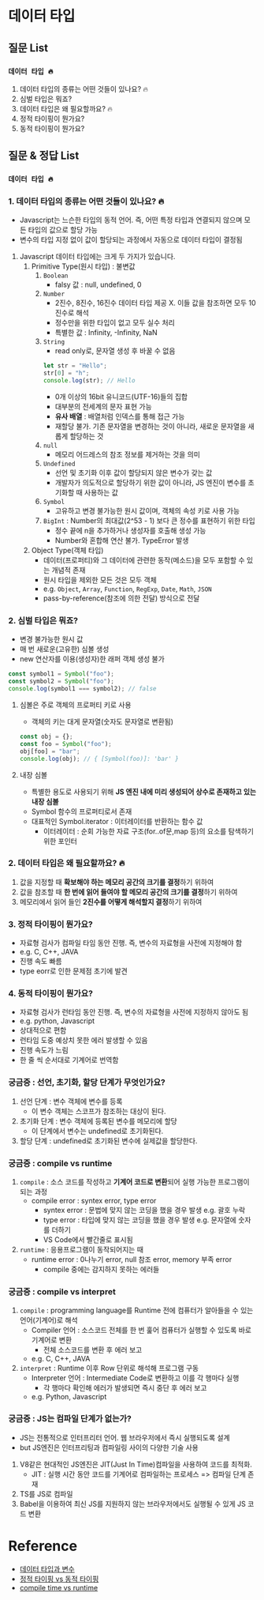 # 데이터 타입

## 질문 List

### `데이터 타입 🔥`

1. 데이터 타입의 종류는 어떤 것들이 있나요? 🔥
2. 심벌 타입은 뭐죠?
3. 데이터 타입은 왜 필요할까요? 🔥
4. 정적 타이핑이 뭔가요?
5. 동적 타이핑이 뭔가요?

## 질문 & 정답 List

### `데이터 타입 🔥`

### 1. 데이터 타입의 종류는 어떤 것들이 있나요? 🔥

- Javascript는 느슨한 타입의 동적 언어. 즉, 어떤 특정 타입과 연결되지 않으며 모든 타입의 값으로 할당 가능
- 변수의 타입 지정 없이 값이 할당되는 과정에서 자동으로 데이터 타입이 결정됨

1. Javascript 데이터 타입에는 크게 두 가지가 있습니다.
   1. Primitive Type(원시 타입) : 불변값
      1. `Boolean`
         - falsy 값 : null, undefined, 0
      2. `Number`
         - 2진수, 8진수, 16진수 데이터 타입 제공 X. 이들 값을 참조하면 모두 10진수로 해석
         - 정수만을 위한 타입이 없고 모두 실수 처리
         - 특별한 값 : Infinity, -Infinity, NaN
      3. `String`
         - read only로, 문자열 생성 후 바꿀 수 없음
         ```js
         let str = "Hello";
         str[0] = "h";
         console.log(str); // Hello
         ```
         - 0개 이상의 16bit 유니코드(UTF-16)들의 집합
         - 대부분의 전세계의 문자 표현 가능
         - **유사 배열** : 배열처럼 인덱스를 통해 접근 가능
         - 재할당 불가. 기존 문자열을 변경하는 것이 아니라, 새로운 문자열을 새롭게 할당하는 것
      4. `null`
         - 메모리 어드레스의 참조 정보를 제거하는 것을 의미
      5. `Undefined`
         - 선언 및 초기화 이후 값이 할당되지 않은 변수가 갖는 값
         - 개발자가 의도적으로 할당하기 위한 값이 아니라, JS 엔진이 변수를 초기화할 때 사용하는 값
      6. `Symbol`
         - 고유하고 변경 불가능한 원시 값이며, 객체의 속성 키로 사용 가능
      7. `BigInt` : Number의 최대값(2^53 - 1) 보다 큰 정수를 표현하기 위한 타입
         - 정수 끝에 n을 추가하거나 생성자를 호출해 생성 가능
         - Number와 혼합해 연산 불가. TypeError 발생
   2. Object Type(객체 타입)
      - 데이터(프로퍼티)와 그 데이터에 관련한 동작(메소드)을 모두 포함할 수 있는 개념적 존재
      - 원시 타입을 제외한 모든 것은 모두 객체
      - e.g. `Object`, `Array`, `Function`, `RegExp`, `Date`, `Math`, `JSON`
      - pass-by-reference(참조에 의한 전달) 방식으로 전달

### 2. 심벌 타입은 뭐죠?

- 변경 불가능한 원시 값
- 매 번 새로운(고유한) 심볼 생성
- new 연산자를 이용(생성자)한 래퍼 객체 생성 불가

```js
const symbol1 = Symbol("foo");
const symbol2 = Symbol("foo");
console.log(symbol1 === symbol2); // false
```

1.  심볼은 주로 객체의 프로퍼티 키로 사용

    - 객체의 키는 대게 문자열(숫자도 문자열로 변환됨)

    ```js
    const obj = {};
    const foo = Symbol("foo");
    obj[foo] = "bar";
    console.log(obj); // { [Symbol(foo)]: 'bar' }
    ```

2.  내장 심볼
    - 특별한 용도로 사용되기 위해 **JS 엔진 내에 미리 생성되어 상수로 존재하고 있는 내장 심볼**
    - Symbol 함수의 프로퍼티로서 존재
    - 대표적인 Symbol.iterator : 이터레이터를 반환하는 함수 값
      - 이터레이터 : 순회 가능한 자료 구조(for..of문,map 등)의 요소를 탐색하기 위한 포인터

### 2. 데이터 타입은 왜 필요할까요? 🔥

1. 값을 지정할 때 **확보해야 하는 메모리 공간의 크기를 결정**하기 위하여
2. 값을 참조할 때 **한 번에 읽어 들여야 할 메모리 공간의 크기를 결정**하기 위하여
3. 메모리에서 읽어 들인 **2진수를 어떻게 해석할지 결정**하기 위하여

### 3. 정적 타이핑이 뭔가요?

- 자료형 검사가 컴파일 타임 동안 진행. 즉, 변수의 자료형을 사전에 지정해야 함
- e.g. C, C++, JAVA
- 진행 속도 빠름
- type eorr로 인한 문제점 초기에 발견

### 4. 동적 타이핑이 뭔가요?

- 자료형 검사가 런타임 동안 진행. 즉, 변수의 자료형을 사전에 지정하지 않아도 됨
- e.g. python, Javascript
- 상대적으로 편함
- 런타임 도중 예상치 못한 에러 발생할 수 있음
- 진행 속도가 느림
- 한 줄 씩 순서대로 기계어로 번역함

### 궁금증 : 선언, 초기화, 할당 단계가 무엇인가요?

1. 선언 단계 : 변수 객체에 변수를 등록
   - 이 변수 객체는 스코프가 참조하는 대상이 된다.
2. 초기화 단계 : 변수 객체에 등록된 변수를 메모리에 할당
   - 이 단계에서 변수는 undefined로 초기화된다.
3. 할당 단계 : undefined로 초기화된 변수에 실제값을 할당한다.

### 궁금증 : compile vs runtime

1. `compile` : 소스 코드를 작성하고 **기계어 코드로 변환**되어 실행 가능한 프로그램이 되는 과정
   - compile error : syntex error, type error
     - syntex error : 문법에 맞지 않는 코딩을 했을 경우 발생 e.g. 괄호 누락
     - type error : 타입에 맞지 않는 코딩을 했을 경우 발생 e.g. 문자열에 숫자를 더하기
     - VS Code에서 빨간줄로 표시됨
2. `runtime` : 응용프로그램이 동작되어지는 때
   - runtime error : 0나누기 error, null 참조 error, memory 부족 error
     - compile 중에는 감지하지 못하는 에러들

### 궁금증 : compile vs interpret

1. `compile` : programming language를 Runtime 전에 컴퓨터가 알아들을 수 있는 언어(기계어)로 해석
   - Compiler 언어 : 소스코드 전체를 한 번 훑어 컴퓨터가 실행할 수 있도록 바로 기계어로 변환
     - 전체 소스코드를 변환 후 에러 보고
   - e.g. C, C++, JAVA
2. `interpret` : Runtime 이후 Row 단위로 해석해 프로그램 구동
   - Interpreter 언어 : Intermediate Code로 변환하고 이를 각 행마다 실행
     - 각 행마다 확인해 에러가 발생되면 즉시 중단 후 에러 보고
   - e.g. Python, Javascript

### 궁금증 : JS는 컴파일 단계가 없는가?

- JS는 전통적으로 인터프리터 언어. 웹 브라우저에서 즉시 실행되도록 설계
- but JS엔진은 인터프리팅과 컴파일링 사이의 다양한 기술 사용

1. V8같은 현대적인 JS엔진은 JIT(Just In Time)컴파일을 사용하여 코드를 최적화.
   - JIT : 실행 시간 동안 코드를 기계어로 컴파일하는 프로세스 => 컴파일 단계 존재
2. TS를 JS로 컴파일
3. Babel을 이용하여 최신 JS를 지원하지 않는 브라우저에서도 실행될 수 있게 JS 코드 변환

# Reference

- [데이터 타입과 변수](https://poiemaweb.com/js-data-type-variable)
- [정적 타이핑 vs 동적 타이핑](https://velog.io/@mquat/python-%EC%A0%95%EC%A0%81-%ED%83%80%EC%9D%B4%ED%95%91-vs-%EB%8F%99%EC%A0%81-%ED%83%80%EC%9D%B4%ED%95%91)
- [compile time vs runtime](https://yeko90.tistory.com/entry/compile-time%EC%BB%B4%ED%8C%8C%EC%9D%BC-%ED%83%80%EC%9E%84-vs-runtime%EB%9F%B0%ED%83%80%EC%9E%84-%EC%B0%A8%EC%9D%B4)
